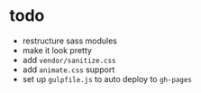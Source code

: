 # todo

- restructure sass modules
- make it look pretty
- add `vendor/sanitize.css`
- add `animate.css` support
- set up `gulpfile.js` to auto deploy to `gh-pages`
